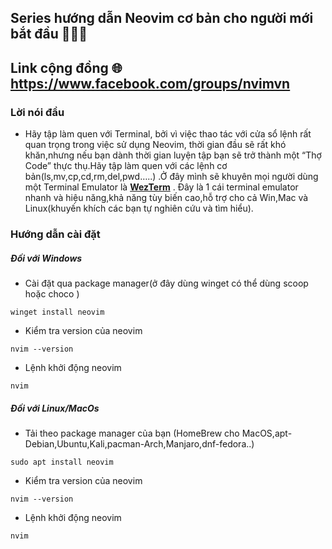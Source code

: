 
## Series hướng dẫn Neovim cơ bản cho người mới bắt đầu 🚀🚀🚀
## Link cộng đồng 🌐  https://www.facebook.com/groups/nvimvn
### Lời nói đầu 
- Hãy tập làm quen với Terminal, bởi vì việc thao tác với cửa sổ lệnh rất quan trọng trong việc sử dụng Neovim, thời gian đầu sẽ rất khó khăn,nhưng nếu bạn dành thời gian luyện tập bạn sẽ trở thành một “Thợ Code” thực thụ.Hãy tập làm quen với các lệnh cơ bản(ls,mv,cp,cd,rm,del,pwd…..) .Ở đây mình sẽ khuyên mọi người dùng một Terminal Emulator là [**WezTerm**](https://wezfurlong.org/wezterm/) . Đây là 1 cái terminal emulator nhanh và hiệu năng,khả năng tùy biến cao,hỗ trợ cho cả Win,Mac và Linux(khuyến khích các bạn tự nghiên cứu và tìm hiểu).
### Hướng dẫn cài đặt
##### Đối với Windows
- Cài đặt qua package manager(ở đây dùng winget có thể dùng scoop hoặc choco )
```
winget install neovim
```
- Kiểm tra version của neovim
```
nvim --version
```
- Lệnh khởi động neovim
```
nvim
```
##### Đối với Linux/MacOs
- Tải theo package manager của bạn (HomeBrew cho MacOS,apt-Debian,Ubuntu,Kali,pacman-Arch,Manjaro,dnf-fedora..)
```
sudo apt install neovim 
```
- Kiểm tra version của neovim
```
nvim --version
```
- Lệnh khởi động neovim
```
nvim
```





